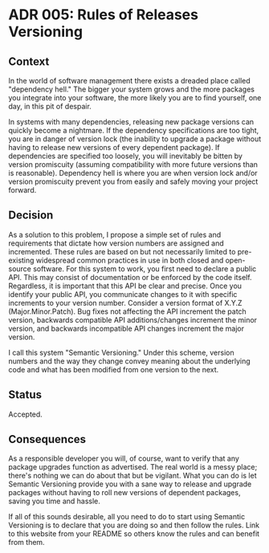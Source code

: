 <!--
© 2021 Marco Bresciani

Copying and distribution of this file, with or without modification, are
permitted in any medium without royalty provided the copyright notice
and this notice are preserved.
This file is offered as-is, without any warranty.

SPDX-FileCopyrightText: 2021 Marco Bresciani

SPDX-License-Identifier: FSFAP
-->
# ADR 005: Rules of Releases Versioning

## Context
In the world of software management there exists a dreaded place called
"dependency hell."
The bigger your system grows and the more packages you integrate into
your software, the more likely you are to find yourself, one day, in
this pit of despair.

In systems with many dependencies, releasing new package versions can
quickly become a nightmare.
If the dependency specifications are too tight, you are in danger of
version lock (the inability to upgrade a package without having to
release new versions of every dependent package).
If dependencies are specified too loosely, you will inevitably be bitten
by version promiscuity (assuming compatibility with more future versions
than is reasonable).
Dependency hell is where you are when version lock and/or version
promiscuity prevent you from easily and safely moving your project
forward.

## Decision
As a solution to this problem, I propose a simple set of rules and
requirements that dictate how version numbers are assigned and
incremented.
These rules are based on but not necessarily limited to pre-existing
widespread common practices in use in both closed and open-source
software.
For this system to work, you first need to declare a public API.
This may consist of documentation or be enforced by the code itself.
Regardless, it is important that this API be clear and precise.
Once you identify your public API, you communicate changes to it with
specific increments to your version number.
Consider a version format of X.Y.Z (Major.Minor.Patch).
Bug fixes not affecting the API increment the patch version, backwards
compatible API additions/changes increment the minor version, and
backwards incompatible API changes increment the major version.

I call this system "Semantic Versioning."
Under this scheme, version numbers and the way they change convey
meaning about the underlying code and what has been modified from one
version to the next.

## Status
Accepted.

## Consequences
As a responsible developer you will, of course, want to verify that any
package upgrades function as advertised.
The real world is a messy place; there's nothing we can do about that
but be vigilant.
What you can do is let Semantic Versioning provide you with a sane way
to release and upgrade packages without having to roll new versions of
dependent packages, saving you time and hassle.

If all of this sounds desirable, all you need to do to start using
Semantic Versioning is to declare that you are doing so and then follow
the rules.
Link to this website from your README so others know the rules and can
benefit from them.
